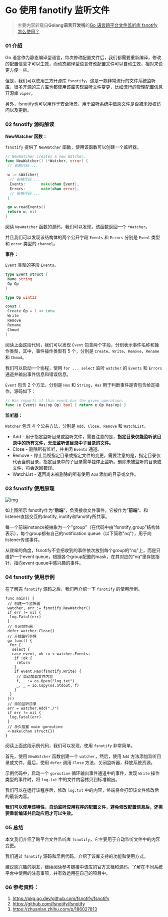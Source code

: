 #                    Go 使用 fanotify 监听文件

> 主要内容转载自**Golang语言开发栈**的[Go 语言跨平台文件监听库 fsnotify 怎么使用？](https://mp.weixin.qq.com/s/tJ1LvDf14EKg-qQlJUQapQ)

### **01** 介绍

Go 语言作为静态编译型语言，每次修改配置文件后，我们都需要重新编译，修改的配置信息才可以生效，而动态编译型语言修改配置文件可以自动生效，相对来说更方便一些。

但是，我们可以使用三方开源库 `fsnotify`，这是一款非常流行的文件系统监听库，很多开源的三方库也都使用该库实现监听文件变更，比如流行的管理配置信息开源库 `viper`。

另外，fsnotify也可以用作于安全场景，用于监听系统中敏感文件是否被未授权访问以及更新。

### **02** fsnotify 源码解读

**NewWatcher 函数：**

`fsnotify` 提供了 `NewWatcher` 函数，使用该函数可以创建一个监听器。

```go
// NewWatcher creates a new Watcher.
func NewWatcher() (*Watcher, error) {
 // 省略代码 ...

 w := &Watcher{
  // 省略代码 ...
  Events:       make(chan Event),
  Errors:       make(chan error),
  // 省略代码 ...
 }

 go w.readEvents()
 return w, nil
}
```

阅读 `NewWatcher` 函数的源码，我们可以发现，该函数返回一个 `*Watcher`。

并且我们可以发现该结构体的两个公开字段 `Events` 和 `Errors` 分别是 `Event` 类型和 `error` 类型的 `channel`。

**事件：**

`Event` 类型的字段 `Events`。

```go
type Event struct {
 Name string
 Op Op
}

type Op uint32

const (
 Create Op = 1 << iota
 Write
 Remove
 Rename
 Chmod
)
```

阅读上面这段代码，我们可以发现 `Event` 包含两个字段，分别表示事件名称和操作类型，其中，事件操作类型有 5 个，分别是 `Create`、`Write`、`Remove`、`Rename` 和 `Chmod`。

我们可以启动一个协程，使用 `for ... select` 监听 `watcher` 的 `Events` 和 `Errors` 通道并输出事件信息和错误信息。

`Event` 包含 2 个方法，分别是 `Has` 和 `String`，`Has` 用于判断事件是否包含给定操作，源码如下：

```go
// Has reports if this event has the given operation.
func (e Event) Has(op Op) bool { return e.Op.Has(op) }
```

**监听器：**

`Watcher` 包含 4 个公共方法，分别是 `Add`、`Close`、`Remove` 和 `WatchList`。

- Add - 用于指定监听目录或监听文件，需要注意的是，**指定目录仅能监听该目录中的所有文件，无法监听该目录中子目录的文件。**
- Close - 删除所有监听，并关闭 `Events` 通道。
- Remove - 停止监视指定目录或指定文件的变更，需要注意的是，指定目录仅代表当前目录，指定目录中的子目录需单独停止监听。删除未被监听的目录或文件，将会返回错误。
- WatchList - 返回尚未被删除的所有使用 `Add` 添加的目录或文件。



### **03** fsnotify 使用原理

![img](https://pic1.zhimg.com/80/v2-23048f6ebd328b9f631285c06c0ff5fc_1440w.webp)

如上图所示 fsnotify作为“**后端**“，负责接收文件事件，它被作为”**前端**“、和listener直接交互的dnotify, inotify和fanotify所共享。

每一个前端instance被抽象为一个"group"（在代码中由"fsnotify_group"结构体表示），每个group都有自己的notification queue（以下简称"nq"），用于向listener传递事件。

从效率的角度，fsnotify不会把收到的事件依次放到每个group的"nq"上，而是只维护一个event queue，根据各个group配置的mask，在其对应的"nq"里存放指针，指向event queue中感兴趣的事件。



### **04** fsnotify 使用示例

在了解完 `fsnotify` 源码之后，我们再介绍一下 `fsnotify` 的使用示例。

```golang
func main() {
 // 创建一个监听器
 watcher, err := fsnotify.NewWatcher()
 if err != nil {
  log.Fatal(err)
 }
 // 关闭监听器
 defer watcher.Close()
 // 开始监听事件
 go func() {
  for {
   select {
   case event, ok := <-watcher.Events:
    if !ok {
     return
    }
    if event.Has(fsnotify.Write) {
     // 自动加载文件内容
     f, _ := os.Open("log.txt")
     _, _ = io.Copy(os.Stdout, f)
    }
  }
 }()
 // 添加监听目录
 err = watcher.Add("./")
 if err != nil {
  log.Fatal(err)
 }
 // 永久阻塞 main goroutine
 <-make(chan struct{})
}
```

阅读上面这段示例代码，我们可以发现，使用 `fsnotify` 非常简单。

首先，使用 `NewWatcher` 函数创建一个 `watcher`，然后，使用 `Add` 方法添加监听目录或文件，最后，使用 `defer` 调用 `Close` 方法，关闭监听器，释放系统资源。

示例代码中，启动一个 `goroutine` 循环输出事件通道中的事件，发现 `Write` 操作类型的事件时，将 `log.txt` 中的文件内容拷贝到标准输出。

我们可以在运行该程序后，修改 `log.txt` 中的内容，终端将会打印该文件修改后的最新内容。

**我们可以使用该特性，自动监听应用程序的配置文件，避免修改配置信息后，还需要重新编译并启动应用才可以生效。**

### **05** 总结

本文我们介绍了跨平台文件监听库 `fsnotify`，它主要用于自动监听文件中的内容变更。

我们通过 `fsnotify` 源码和示例代码，介绍了该库支持的功能和使用方式。

建议感兴趣的朋友，继续阅读参考链接中该库的官方文档和源码，了解在不同系统平台中使用的注意事项，并有效运用在自己的项目中。



### 06 **参考资料：**

1. https://pkg.go.dev/github.com/fsnotify/fsnotify
2. https://github.com/fsnotify/fsnotify
3. https://zhuanlan.zhihu.com/p/186027813